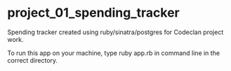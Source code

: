 # project_01_spending_tracker
Spending tracker created using ruby/sinatra/postgres for Codeclan project work.

To run this app on your machine, type ruby app.rb in command line in the correct directory.

